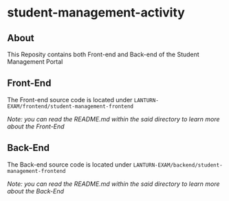 # student-management-activity

## About 
This Reposity contains both Front-end and Back-end of the Student Management Portal

## Front-End
The Front-end source code is located under `LANTURN-EXAM/frontend/student-management-frontend`

*Note: you can read the README.md within the said directory to learn more about the Front-End*

## Back-End
The Back-end source code is located under `LANTURN-EXAM/backend/student-management-frontend`

*Note: you can read the README.md within the said directory to learn more about the Back-End*
